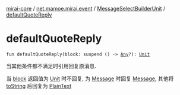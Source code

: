 [mirai-core](../../index.md) / [net.mamoe.mirai.event](../index.md) / [MessageSelectBuilderUnit](index.md) / [defaultQuoteReply](./default-quote-reply.md)

# defaultQuoteReply

`fun defaultQuoteReply(block: suspend () -> `[`Any`](https://kotlinlang.org/api/latest/jvm/stdlib/kotlin/-any/index.html)`?): `[`Unit`](https://kotlinlang.org/api/latest/jvm/stdlib/kotlin/-unit/index.html)

当其他条件都不满足时引用回复原消息.

当 [block](default-quote-reply.md#net.mamoe.mirai.event.MessageSelectBuilderUnit$defaultQuoteReply(kotlin.coroutines.SuspendFunction0((kotlin.Any)))/block) 返回值为 [Unit](https://kotlinlang.org/api/latest/jvm/stdlib/kotlin/-unit/index.html) 时不回复, 为 [Message](../../net.mamoe.mirai.message.data/-message/index.md) 时回复 [Message](../../net.mamoe.mirai.message.data/-message/index.md), 其他将 [toString](#) 后回复为 [PlainText](../../net.mamoe.mirai.message.data/-plain-text/index.md)

